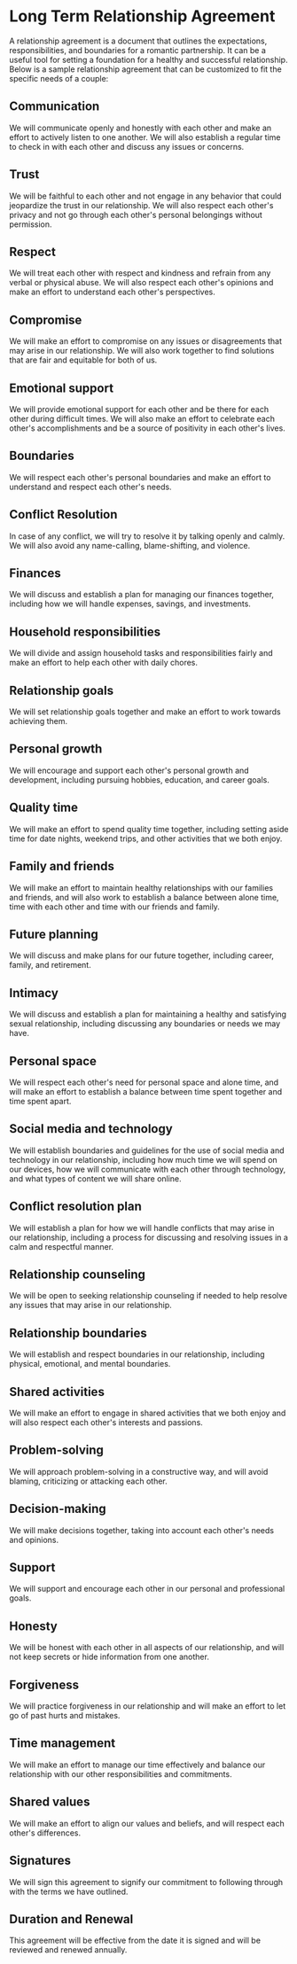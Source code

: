 # Long Term Relationship Agreement

A relationship agreement is a document that outlines the expectations, responsibilities, and boundaries for a romantic partnership. It can be a useful tool for setting a foundation for a healthy and successful relationship. Below is a sample relationship agreement that can be customized to fit the specific needs of a couple:

## Communication

We will communicate openly and honestly with each other and make an effort to actively listen to one another. We will also establish a regular time to check in with each other and discuss any issues or concerns.

## Trust

We will be faithful to each other and not engage in any behavior that could jeopardize the trust in our relationship. We will also respect each other's privacy and not go through each other's personal belongings without permission.

## Respect

We will treat each other with respect and kindness and refrain from any verbal or physical abuse. We will also respect each other's opinions and make an effort to understand each other's perspectives.

## Compromise

We will make an effort to compromise on any issues or disagreements that may arise in our relationship. We will also work together to find solutions that are fair and equitable for both of us.

## Emotional support

We will provide emotional support for each other and be there for each other during difficult times. We will also make an effort to celebrate each other's accomplishments and be a source of positivity in each other's lives.

## Boundaries

We will respect each other's personal boundaries and make an effort to understand and respect each other's needs.

## Conflict Resolution

In case of any conflict, we will try to resolve it by talking openly and calmly. We will also avoid any name-calling, blame-shifting, and violence.

## Finances

We will discuss and establish a plan for managing our finances together, including how we will handle expenses, savings, and investments.

## Household responsibilities

We will divide and assign household tasks and responsibilities fairly and make an effort to help each other with daily chores.

## Relationship goals

We will set relationship goals together and make an effort to work towards achieving them.

## Personal growth

We will encourage and support each other's personal growth and development, including pursuing hobbies, education, and career goals.

## Quality time

We will make an effort to spend quality time together, including setting aside time for date nights, weekend trips, and other activities that we both enjoy.

## Family and friends

We will make an effort to maintain healthy relationships with our families and friends, and will also work to establish a balance between alone time, time with each other and time with our friends and family.

## Future planning

We will discuss and make plans for our future together, including career, family, and retirement.

## Intimacy

We will discuss and establish a plan for maintaining a healthy and satisfying sexual relationship, including discussing any boundaries or needs we may have.

## Personal space

We will respect each other's need for personal space and alone time, and will make an effort to establish a balance between time spent together and time spent apart.

## Social media and technology

We will establish boundaries and guidelines for the use of social media and technology in our relationship, including how much time we will spend on our devices, how we will communicate with each other through technology, and what types of content we will share online.

## Conflict resolution plan

We will establish a plan for how we will handle conflicts that may arise in our relationship, including a process for discussing and resolving issues in a calm and respectful manner.

## Relationship counseling

We will be open to seeking relationship counseling if needed to help resolve any issues that may arise in our relationship.

## Relationship boundaries

We will establish and respect boundaries in our relationship, including physical, emotional, and mental boundaries.

## Shared activities

We will make an effort to engage in shared activities that we both enjoy and will also respect each other's interests and passions.

## Problem-solving

We will approach problem-solving in a constructive way, and will avoid blaming, criticizing or attacking each other.

## Decision-making

We will make decisions together, taking into account each other's needs and opinions.

## Support

We will support and encourage each other in our personal and professional goals.

## Honesty

We will be honest with each other in all aspects of our relationship, and will not keep secrets or hide information from one another.

## Forgiveness

We will practice forgiveness in our relationship and will make an effort to let go of past hurts and mistakes.

## Time management

We will make an effort to manage our time effectively and balance our relationship with our other responsibilities and commitments.

## Shared values

We will make an effort to align our values and beliefs, and will respect each other's differences.

## Signatures

We will sign this agreement to signify our commitment to following through with the terms we have outlined.

## Duration and Renewal

This agreement will be effective from the date it is signed and will be reviewed and renewed annually.
